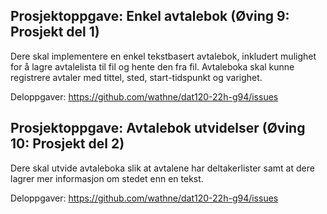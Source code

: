 
Prosjektoppgave: Enkel avtalebok (Øving 9: Prosjekt del 1)
----------------------------------------------------------
Dere skal implementere en enkel tekstbasert avtalebok, inkludert
mulighet for å lagre avtalelista til fil og hente den fra fil.
Avtaleboka skal kunne registrere avtaler med tittel, sted,
start-tidspunkt og varighet.

Deloppgaver:
https://github.com/wathne/dat120-22h-g94/issues



Prosjektoppgave: Avtalebok utvidelser (Øving 10: Prosjekt del 2)
----------------------------------------------------------------
Dere skal utvide avtaleboka slik at avtalene har deltakerlister samt
at dere lagrer mer informasjon om stedet enn en tekst.

Deloppgaver:
https://github.com/wathne/dat120-22h-g94/issues
